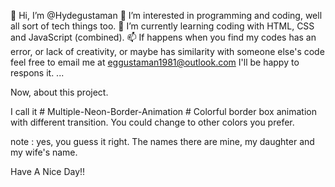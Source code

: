 👋 Hi, I’m @Hydegustaman
👀 I’m interested in programming and coding, well all sort of tech things too.
🌱 I’m currently learning coding with HTML, CSS and JavaScript (combined).
📫 If happens when you find my codes has an error, or lack of creativity, or maybe has similarity with someone else's code feel free to email me at eggustaman1981@outlook.com I'll be happy to respons it.
 ...

Now, about this project. 

I call it # Multiple-Neon-Border-Animation #
Colorful border box animation with different transition. You could change to other colors you prefer.

note : yes, you guess it right. The names there are mine, my daughter and my wife's name.

Have A Nice Day!!
